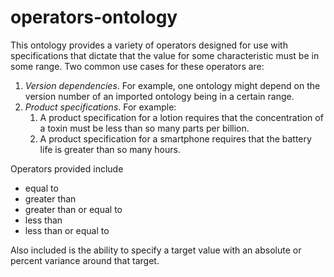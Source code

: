 # operators-ontology
This ontology provides a variety of operators designed for use with specifications that dictate that the value for some characteristic must be in some range. Two common use cases for these operators are: 
1. _Version dependencies_. For example, one ontology might depend on the version number of an imported ontology being in a certain range.
2. _Product specifications_. For example:
   1. A product specification for a lotion requires that the concentration of a toxin must be less than so many parts per billion.
   2. A product specification for a smartphone requires that the battery life is greater than so many hours.

Operators provided include 
- equal to
- greater than  
- greater than or equal to 
- less than  
- less than or equal to 

Also included is the ability to specify a target value with an absolute or percent variance around that target.
